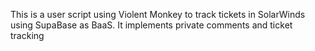 This is a user script using Violent Monkey to track tickets in SolarWinds using SupaBase as BaaS.
It implements private comments and ticket tracking
